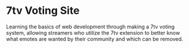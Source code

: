 # 7tv Voting Site
Learning the basics of web development through making a 7tv voting system, allowing streamers who utilize the 7tv extension to better know what emotes are wanted by their community and which can be removed.

